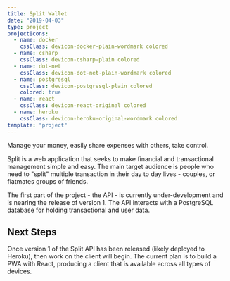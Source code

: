 ```yaml
---
title: Split Wallet
date: "2019-04-03"
type: project
projectIcons:
  - name: docker
    cssClass: devicon-docker-plain-wordmark colored
  - name: csharp
    cssClass: devicon-csharp-plain colored
  - name: dot-net
    cssClass: devicon-dot-net-plain-wordmark colored
  - name: postgresql
    cssClass: devicon-postgresql-plain colored
    colored: true
  - name: react
    cssClass: devicon-react-original colored
  - name: heroku
    cssClass: devicon-heroku-original-wordmark colored
template: "project"
---
```


Manage your money, easily share expenses with others, take control.

Split is a web application that seeks to make financial and transactional management simple and easy. The main target audience is people who need to "split" multiple transaction in their day to day lives - couples, or flatmates groups of friends.

The first part of the project - the API - is currently under-development and is nearing the release of version 1. The API interacts with a PostgreSQL database for holding transactional and user data.

## Next Steps

Once version 1 of the Split API has been released (likely deployed to Heroku), then work on the client will begin. The current plan is to build a PWA with React, producing a client that is available across all types of devices.
